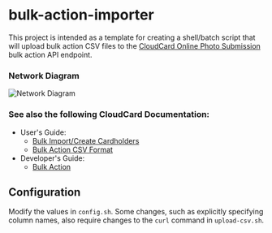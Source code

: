 # bulk-action-importer
This project is intended as a template for creating a shell/batch script that will upload bulk action CSV files to the [CloudCard Online Photo Submission](https://onlinephotosubmission.com/) bulk action API endpoint.

### Network Diagram
![Network Diagram](http://online-photo-submission.github.io/bulk-action-importer/network-diagram.jpg)

### See also the following CloudCard Documentation:
- User's Guide: 
  - [Bulk Import/Create Cardholders](https://sharptop.atlassian.net/wiki/spaces/CCD/pages/24903725/Bulk+Import+Create+Cardholders)
  - [Bulk Action CSV Format](https://sharptop.atlassian.net/wiki/spaces/CCD/pages/2512879626/Bulk+Action+CSV+Format)
- Developer's Guide:
  - [Bulk Action](https://sharptop.atlassian.net/wiki/spaces/CCD/pages/2509176833/Bulk+Action)

## Configuration
Modify the values in `config.sh`.  Some changes, such as explicitly specifying column names, also require changes to the `curl` command in `upload-csv.sh`.

